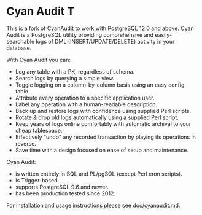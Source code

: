 Cyan Audit T
============

This is a fork of CyanAudit to work with PostgreSQL 12.0 and above. Cyan Audit is a PostgreSQL utility providing comprehensive and
easily-searchable logs of DML (INSERT/UPDATE/DELETE) activity in your database.

With Cyan Audit you can:

* Log any table with a PK, regardless of schema.
* Search logs by querying a simple view.
* Toggle logging on a column-by-column basis using an easy config table.
* Attribute every operation to a specific application user.
* Label any operation with a human-readable description.
* Back up and restore logs with confidence using supplied Perl scripts.
* Rotate & drop old logs automatically using a supplied Perl script.
* Keep years of logs online comfortably with automatic archival to your cheap tablespace.
* Effectively "undo" any recorded transaction by playing its operations in reverse.
* Save time with a design focused on ease of setup and maintenance.

Cyan Audit:

* is written entirely in SQL and PL/pgSQL (except Perl cron scripts).
* is Trigger-based.
* supports PostgreSQL 9.6 and newer.
* has been production tested since 2012.

For installation and usage instructions please see doc/cyanaudit.md.

